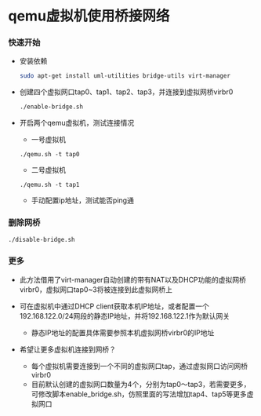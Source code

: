# qemu虚拟机使用桥接网络

### 快速开始

* 安装依赖
  ```bash
  sudo apt-get install uml-utilities bridge-utils virt-manager
  ```

* 创建四个虚拟网口tap0、tap1、tap2、tap3，并连接到虚拟网桥virbr0
 
  ``` bash
  ./enable-bridge.sh
  ```

* 开启两个qemu虚拟机，测试连接情况

  * 一号虚拟机
  ```
  ./qemu.sh -t tap0
  ``` 

  * 二号虚拟机
  ```
  ./qemu.sh -t tap1
  ```

  * 手动配置ip地址，测试能否ping通 

### 删除网桥

``` bash
./disable-bridge.sh
 ```

### 更多

* 此方法借用了virt-manager自动创建的带有NAT以及DHCP功能的虚拟网桥virbr0，虚拟网口tap0~3将被连接到此虚拟网桥上
* 可在虚拟机中通过DHCP client获取本机IP地址，或者配置一个192.168.122.0/24网段的静态IP地址，并将192.168.122.1作为默认网关
  * 静态IP地址的配置具体需要参照本机虚拟网桥virbr0的IP地址

* 希望让更多虚拟机连接到网桥？
  * 每个虚拟机需要连接到一个不同的虚拟网口tap，通过虚拟网口访问网桥virbr0
  * 目前默认创建的虚拟网口数量为4个，分别为tap0～tap3，若需要更多，可修改脚本enable_bridge.sh，仿照里面的写法增加tap4、tap5等更多虚拟网口

